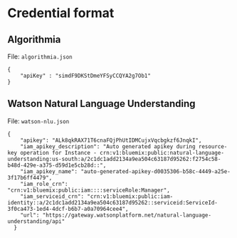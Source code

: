 # Credential format

## Algorithmia

File: `algorithmia.json`

```
{
    "apiKey" : "simdF9DKStDmeYFSyCCQYA2g7Ob1"
}
```

## Watson Natural Language Understanding

File: `watson-nlu.json`

```
{
    "apikey": "ALk8qkRAX71T6cnaFQjPhUtIDMCujxVqcbgkzf6JnqkI",
    "iam_apikey_description": "Auto generated apikey during resource-key operation for Instance - crn:v1:bluemix:public:natural-language-understanding:us-south:a/2c1dc1add2134a9ea504c63187d95262:f2754c58-b48d-429e-a375-d59d1e5cb28d::",
    "iam_apikey_name": "auto-generated-apikey-d0035306-b58c-4449-a25e-3f17b6ff4479",
    "iam_role_crn": "crn:v1:bluemix:public:iam::::serviceRole:Manager",
    "iam_serviceid_crn": "crn:v1:bluemix:public:iam-identity::a/2c1dc1add2134a9ea504c63187d95262::serviceid:ServiceId-3f0ca473-1ed4-4dcf-b6b7-a0a70964cee4",
    "url": "https://gateway.watsonplatform.net/natural-language-understanding/api"
  }
```